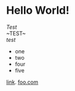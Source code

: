 # Hello World!

*Test*  
~TEST~  
_test_  
  
- one
- two
- four
- five

[link](google.com). 
[foo.com](bar)
